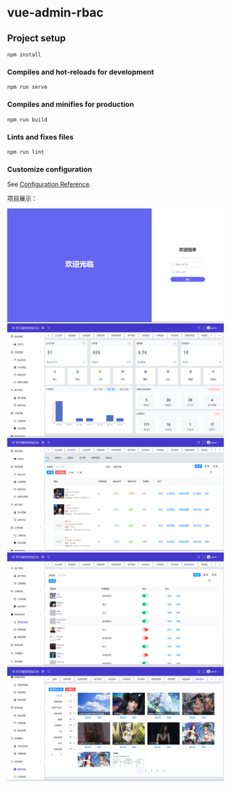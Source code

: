 # vue-admin-rbac

## Project setup
```
npm install
```

### Compiles and hot-reloads for development
```
npm run serve
```

### Compiles and minifies for production
```
npm run build
```

### Lints and fixes files
```
npm run lint
```

### Customize configuration
See [Configuration Reference](https://cli.vuejs.org/config/).

项目展示：

![](./img/1.png)
![](./img/2.png)
![](./img/3.png)
![](./img/4.png)
![](./img/5.png)